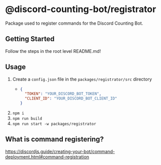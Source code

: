 # @discord-counting-bot/registrator

Package used to register commands for the Discord Counting Bot.

## Getting Started

Follow the steps in the root level README.md!

## Usage

1. Create a `config.json` file in the `packages/registrator/src` directory
   - ```json
     {
       "TOKEN": "YOUR_DISCORD_BOT_TOKEN",
       "CLIENT_ID": "YOUR_DISCORD_BOT_CLIENT_ID"
     }
     ```
1. `npm i`
1. `npm run build`
1. `npm run start -w packages/registrator`

## What is command registering?

https://discordjs.guide/creating-your-bot/command-deployment.html#command-registration
